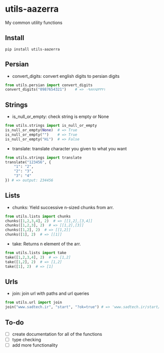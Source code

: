 # utils-aazerra
My common utility functions

## Install
```shell script
pip install utils-aazerra
```

## Persian
- convert_digits: convert english digits to persian digits
```python
from utils.persian import convert_digits
convert_digits("0987654321")    # => ۰۹۸۷۶۵۴۳۲۱
```    
## Strings
- is_null_or_empty: check string is empty or None
```python
from utils.strings import is_null_or_empty
is_null_or_empty(None)  # => True
is_null_or_empty("")    # => True
is_null_or_empty("Hi")  # => False
```
- translate: translate character you given to what you want
```python
from utils.strings import translate
translate("123456", {
    "1": "2",
    "2": "3",
    "3": "4"
}) # => output: 234456
```

## Lists
- chunks: Yield successive n-sized chunks from arr.
```python
from utils.lists import chunks
chunks([1,2,3,4], 2)  # => [[1,2],[3,4]]
chunks([1,2,3], 2)  # => [[1,2],[3]]
chunks([1,2], 2)  # => [[1,2]]
chunks([1], 2)  # => [[1]]
```
- take: Returns n element of the arr.
```python
from utils.lists import take
take([1,2,3,4], 2)  # => [1,2]
take([1,2], 2)  # => [1,2]
take([1], 2)  # => [1]
```

## Urls
- join: join url with paths and url queries
```python
from utils.url import join
join("www.sadtech.ir", "start", "?ok=true") # => 'www.sadtech.ir/start/?ok=true'
```

## To-do
- [ ] create documentation for all of the functions
- [ ] type checking
- [ ] add more functionality